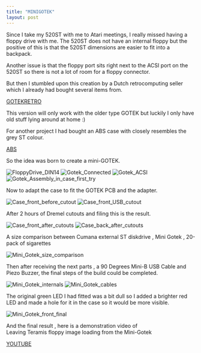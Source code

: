 ```yaml
---
title: "MINIGOTEK"
layout: post
---
```


Since I take my 520ST with me to Atari meetings, I really missed having a floppy drive with me.
The 520ST does not have an internal floppy but the positive of this is that the 520ST dimensions are 
easier to fit into a backpack.



Another issue is that the floppy port sits right next to the ACSI port on the 520ST so there is not a lot of room
for a floppy connector.

But then I stumbled upon this creation by a Dutch retrocomputing seller which I already had bought several items from.

[GOTEKRETRO](https://www.gotek-retro.eu/atari-gotek-external-deluxe)

This version will only work with the older type GOTEK but luckily I only have old stuff lying around at home :)

For another project I had bought an ABS case with closely resembles the grey ST colour.

[ABS](https://www.allekabel.de/p/gehause?p=1074481&lang=de-de)

So the idea was born to create a mini-GOTEK.

![FloppyDrive_DIN14](/assets/images/FloppyDrive_DIN14.JPG)
![Gotek_Connected](/assets/images/Gotek_Connected.JPG)
![Gotek_ACSI](/assets/images/Gotek_ACSI.JPG)
![Gotek_Assembly_in_case_first_try](/assets/images/Gotek_Assembly_in_case_first_try.JPG)

Now to adapt the case to fit the GOTEK PCB and the adapter.

![Case_front_before_cutout](/assets/images/Case_front_before_cutout.JPG)
![Case_front_USB_cutout](/assets/images/Case_front_USB_cutout.JPG)

After 2 hours of Dremel cutouts and filing this is the result.

![Case_front_after_cutouts](/assets/images/Case_front_after_cutouts.JPG)
![Case_back_after_cutouts](/assets/images/Case_back_after_cutouts.JPG)

A size comparison between
Cumana external ST diskdrive , Mini Gotek , 20-pack of sigarettes

![Mini_Gotek_size_comparison](/assets/images/Mini_Gotek_size_comparison.JPG)

Then after receiving the next parts , a 90 Degrees Mini-B USB Cable and  Piezo Buzzer, the final steps of the 
build could be completed.

![Mini_Gotek_internals](/assets/images/Mini_Gotek_internals.JPG)
![Mini_Gotek_cables](/assets/images/Mini_Gotek_cables.JPG)

The original green LED I had fitted was a bit dull so I added a brighter red LED and made a hole for it in the
case so it would be more visible.

![Mini_Gotek_front_final](/assets/images/Mini_Gotek_front_final.JPG)

And the final result , here is a demonstration video of  
Leaving Teramis floppy image loading from the Mini-Gotek

[YOUTUBE](https://youtu.be/onH5blo1e4U)
